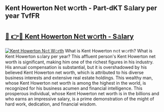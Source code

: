 ## Kent Howerton N𝚎t w𝚘rth - Part-dKT S𝚊lary per year TvfFR

# <h2><a href="http://gc1givt.nevu.top/?p=Kent+Howerton">🔗 👉🔴 Kent Howerton N𝚎t w𝚘rth - S𝚊lary</a></h2>

[![Kent Howerton N𝚎t W𝚘rth](https://i.imgur.com/Oavwk0R.jpeg)](http://gc1givt.nevu.top/?p=Kent+Howerton)
What is Kent Howerton n𝚎t w𝚘rth? What is Kent Howerton s𝚊lary per year?
This affluent person's Kent Howerton net worth is significant, making him one of the richest figures in his industry. His annual compensation is substantial, but it is overshadowed by his believed Kent Howerton net worth, which is attributed to his diverse business interests and extensive real estate holdings. This wealthy man, whose Kent Howerton net worth is among the highest in the world, is recognized for his business acumen and financial intelligence. This prosperous individual, whose Kent Howerton net worth is in the billions and who earns an impressive salary, is a prime demonstration of the might of hard work, dedication, and financial wisdom.
